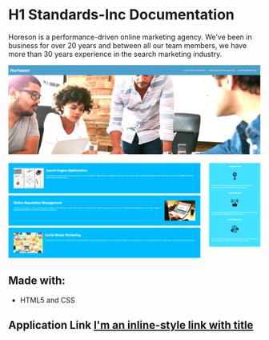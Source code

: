 # H1 Standards-Inc Documentation

Horeson is a performance-driven online marketing agency. We’ve been in business for over 20 years and between all our team members, we have more than 30 years experience in the search marketing industry.

![my screenshot](https://github.com/NickFS/H1-Standards-Inc/blob/master/assets/images/Horiseon-1.PNG)

![my screenshot](https://github.com/NickFS/H1-Standards-Inc/blob/master/assets/images/Horiseon-2.PNG)


## Made with:
* HTML5 and CSS

## Application Link [I'm an inline-style link with title](https://nickfs.github.io/H1-Standards-Inc/"H1-Standards-Inc")



